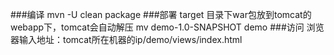 ###编译
mvn -U clean package
###部署
target 目录下war包放到tomcat的webapp下，tomcat会自动解压
mv demo-1.0-SNAPSHOT demo
###访问
浏览器输入地址：tomcat所在机器的ip/demo/views/index.html
